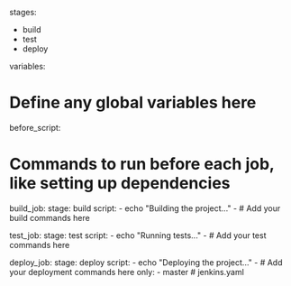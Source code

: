 stages:
  - build
  - test
  - deploy
 
variables:
  # Define any global variables here
 
before_script:
  # Commands to run before each job, like setting up dependencies
 
build_job:
  stage: build
  script:
    - echo "Building the project..."
    - # Add your build commands here
 
test_job:
  stage: test
  script:
    - echo "Running tests..."
    - # Add your test commands here
 
deploy_job:
  stage: deploy
  script:
    - echo "Deploying the project..."
    - # Add your deployment commands here
  only:
    - master
    # jenkins.yaml
